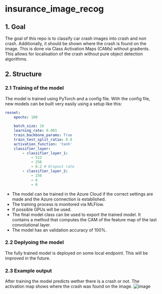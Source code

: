 # insurance_image_recog

## 1. Goal
The goal of this repo is to classify car crash images into crash and non crash. Additionally, it should be shown where the crash is found on the image. This is done via Class Activation Maps (CAMs) without gradients.
This allows for localisation of the crash without pure object detection algorithms.

## 2. Structure
### 2.1 Training of the model
The model is trained using PyTorch and a config file. With the config file, new models can be built very easily using a setup like this:

```yaml
resnet:
    epochs: 100
    
    batch_size: 16
    learning_rate: 0.001
    train_backbone_params: True
    train_test_split_ratio: 0.8
    activation_function: 'tanh'
    classifier_layer:
        - classifier_layer_1:
            - 512
            - 256
            - 0.2 # Dropout rate
        - classifier_layer_2:
            - 256
            - 6
            - 0
 ```
 - The model can be trained in the Azure Cloud if the correct settings are made and the Azure connection is established. 
 - The training process is monitored via MLFlow.
 - If possible GPUs will be used.
 - The final model class can be used to export the trained model. It contains a method that computes the CAM of the feature map of the last convolutional layer.
 - The model has an validation accuracy of 100%.
 
 ### 2.2 Deplyoing the model
 The fully trained model is deployed on some local endpoint. This will be improved in the future.

 ### 2.3 Example output
 After training the model predicts wether there is a crash or not. The activation map shows where the crash was found on the image.
 ![image](https://github.com/Coluding/Car-crash-detection-with-CAM/assets/98786106/cdde01d9-ab69-43f3-a4fc-296517a9735e)

 
